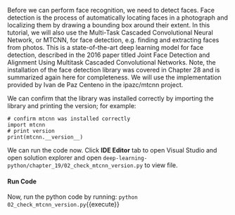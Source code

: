 Before we can perform face recognition, we need to detect faces. Face detection is the process of
automatically locating faces in a photograph and localizing them by drawing a bounding box
around their extent. In this tutorial, we will also use the Multi-Task Cascaded Convolutional
Neural Network, or MTCNN, for face detection, e.g. finding and extracting faces from photos.
This is a state-of-the-art deep learning model for face detection, described in the 2016 paper
titled Joint Face Detection and Alignment Using Multitask Cascaded Convolutional Networks.
Note, the installation of the face detection library was covered in Chapter 28 and is summarized
again here for completeness. We will use the implementation provided by Ivan de Paz Centeno
in the ipazc/mtcnn project.


We can confirm that the library was installed correctly by importing the library and printing
the version; for example:

```
# confirm mtcnn was installed correctly
import mtcnn
# print version
print(mtcnn.__version__)
```

We can run the code now. Click **IDE Editor** tab to open Visual Studio and open solution explorer and open `deep-learning-python/chapter_19/02_check_mtcnn_version.py` to view file.

#### Run Code
Now, run the python code by running: `python 02_check_mtcnn_version.py`{{execute}}
